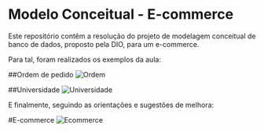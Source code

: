 # Modelo Conceitual - E-commerce
Este repositório contêm a resolução do projeto de modelagem conceitual de banco de dados, proposto pela DIO, para um e-commerce.

Para tal, foram realizados os exemplos da aula:

##Ordem de pedido
![Ordem](https://user-images.githubusercontent.com/94084352/192076228-655e2068-d330-44a3-9061-631a3f156ff6.png)

##Universidade
![Universidade](https://user-images.githubusercontent.com/94084352/192076240-fd87dcd0-137e-4efa-9c6b-947e54232351.png)

E finalmente, seguindo as orientações e sugestões de melhora:

#E-commerce
![Ecommerce](https://user-images.githubusercontent.com/94084352/192076262-854a7576-6402-49b1-8b98-132edf6a27a9.png)
